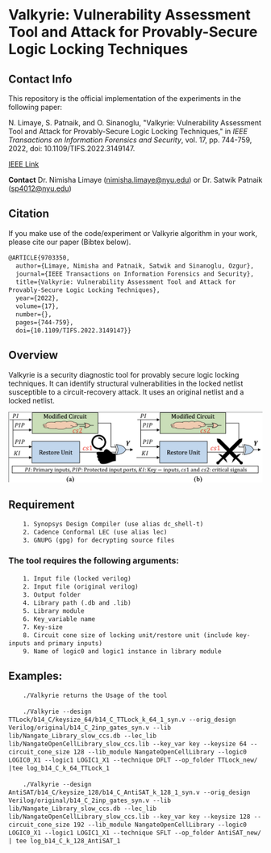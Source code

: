 # Valkyrie: Vulnerability Assessment Tool and Attack for Provably-Secure Logic Locking Techniques
## Contact Info
This repository is the official implementation of the experiments in the following paper:

N. Limaye, S. Patnaik, and O. Sinanoglu, "Valkyrie: Vulnerability Assessment Tool and Attack for Provably-Secure Logic Locking Techniques," in *IEEE Transactions on Information Forensics and Security*, vol. 17, pp. 744-759, 2022, doi: 10.1109/TIFS.2022.3149147.

[IEEE Link](https://ieeexplore.ieee.org/document/9703350)

**Contact**
Dr. Nimisha Limaye (nimisha.limaye@nyu.edu) or Dr. Satwik Patnaik (sp4012@nyu.edu)
## Citation
If you make use of the code/experiment or Valkyrie algorithm in your work, please cite our paper (Bibtex below).
```
@ARTICLE{9703350,
  author={Limaye, Nimisha and Patnaik, Satwik and Sinanoglu, Ozgur},
  journal={IEEE Transactions on Information Forensics and Security},
  title={Valkyrie: Vulnerability Assessment Tool and Attack for Provably-Secure Logic Locking Techniques},
  year={2022},
  volume={17},
  number={},
  pages={744-759},
  doi={10.1109/TIFS.2022.3149147}}
```
## Overview
Valkyrie is a security diagnostic tool for provably secure logic locking techniques. It can identify structural vulnerabilities in the locked netlist susceptible to a circuit-recovery attack. It uses an original netlist and a locked netlist.

![Valkyrie](./Valkyrie.png)

## Requirement
        1. Synopsys Design Compiler (use alias dc_shell-t)
        2. Cadence Conformal LEC (use alias lec)
        3. GNUPG (gpg) for decrypting source files

### The tool requires the following arguments:
        1. Input file (locked verilog)
        2. Input file (original verilog)
        3. Output folder
        4. Library path (.db and .lib)
        5. Library module
        6. Key_variable name
        7. Key-size
        8. Circuit cone size of locking unit/restore unit (include key-inputs and primary inputs)
        9. Name of logic0 and logic1 instance in library module

## Examples:
        ./Valkyrie returns the Usage of the tool

        ./Valkyrie --design TTLock/b14_C/keysize_64/b14_C_TTLock_k_64_1_syn.v --orig_design Verilog/original/b14_C_2inp_gates_syn.v --lib lib/Nangate_Library_slow_ccs.db --lec_lib lib/NangateOpenCellLibrary_slow_ccs.lib --key_var key --keysize 64 --circuit_cone_size 128 --lib_module NangateOpenCellLibrary --logic0 LOGIC0_X1 --logic1 LOGIC1_X1 --technique DFLT --op_folder TTLock_new/ |tee log_b14_C_k_64_TTLock_1

        ./Valkyrie --design AntiSAT/b14_C/keysize_128/b14_C_AntiSAT_k_128_1_syn.v --orig_design Verilog/original/b14_C_2inp_gates_syn.v --lib lib/Nangate_Library_slow_ccs.db --lec_lib lib/NangateOpenCellLibrary_slow_ccs.lib --key_var key --keysize 128 --circuit_cone_size 192 --lib_module NangateOpenCellLibrary --logic0 LOGIC0_X1 --logic1 LOGIC1_X1 --technique SFLT --op_folder AntiSAT_new/ | tee log_b14_C_k_128_AntiSAT_1
        
